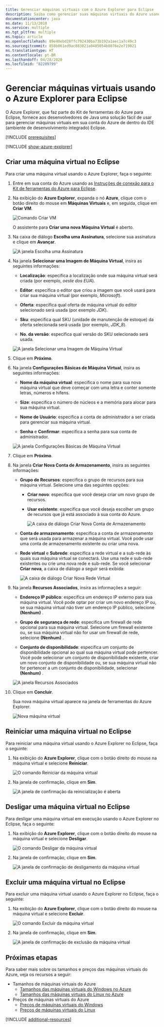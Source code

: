 ```yaml
---
title: Gerenciar máquinas virtuais com o Azure Explorer para Eclipse
description: Saiba como gerenciar suas máquinas virtuais do Azure usando o Azure Explorer para Eclipse.
documentationcenter: java
ms.date: 11/13/2018
ms.service: multiple
ms.tgt_pltfrm: multiple
ms.topic: article
ms.openlocfilehash: 89e40ebd28ffc792430ba73b192a1aec1a7c49c3
ms.sourcegitcommit: 858b061ed9ac883821a0485054b8076e2e719821
ms.translationtype: HT
ms.contentlocale: pt-BR
ms.lasthandoff: 04/28/2020
ms.locfileid: "82209799"
---
```

# <a name="manage-virtual-machines-by-using-the-azure-explorer-for-eclipse"></a>Gerenciar máquinas virtuais usando o Azure Explorer para Eclipse

O Azure Explorer, que faz parte do Kit de ferramentas do Azure para Eclipse, fornece aos desenvolvedores de Java uma solução fácil de usar para gerenciar máquinas virtuais em sua conta do Azure de dentro do IDE (ambiente de desenvolvimento integrado) Eclipse.

[!INCLUDE [prerequisites](includes/prerequisites.md)]

[!INCLUDE [show-azure-explorer](includes/show-azure-explorer.md)]

## <a name="create-a-virtual-machine-in-eclipse"></a>Criar uma máquina virtual no Eclipse

Para criar uma máquina virtual usando o Azure Explorer, faça o seguinte:

1. Entre em sua conta do Azure usando as [Instruções de conexão para o Kit de ferramentas do Azure para Eclipse](/azure/developer/java/toolkit-for-eclipse/sign-in-instructions).

2. Na exibição do **Azure Explorer**, expanda o nó **Azure**, clique com o botão direito do mouse em **Máquinas Virtuais** e, em seguida, clique em **Criar VM**.

   ![Comando Criar VM][CR01]  

   O assistente para **Criar uma nova Máquina Virtual** é aberto.

3. Na caixa de diálogo **Escolha uma Assinatura**, selecione sua assinatura e clique em **Avançar**.

   ![A janela Escolha uma Assinatura][CR02]

4. Na janela **Selecionar uma Imagem de Máquina Virtual**, insira as seguintes informações:

   * **Localização**: especifica a localização onde sua máquina virtual será criada (por exemplo, *oeste dos EUA*).

   * **Editor**: especifica o editor que criou a imagem que você usará para criar sua máquina virtual (por exemplo, *Microsoft*).

   * **Oferta**: especifica qual oferta de máquina virtual do editor selecionado será usada (por exemplo *JDK*).

   * **Sku**: especifica qual SKU (unidade de manutenção de estoque) da oferta selecionada será usada (por exemplo, *JDK_8*).

   * **No. da versão**: especifica qual versão do SKU selecionado será usada.

   ![A janela Selecionar uma Imagem de Máquina Virtual][CR03]

5. Clique em **Próximo**.

6. Na janela **Configurações Básicas de Máquina Virtual**, insira as seguintes informações:

   * **Nome da máquina virtual**: especifica o nome para sua nova máquina virtual que deve começar com uma letra e conter somente letras, números e hifens.

   * **Size**: especifica o número de núcleos e a memória para alocar para sua máquina virtual.

   * **Nome de Usuário**: especifica a conta de administrador a ser criada para gerenciar sua máquina virtual.

   * **Senha** e **Confirmar**: especifica a senha para sua conta de administrador.

   ![A janela Configurações Básicas de Máquina Virtual][CR04]

7. Clique em **Próximo**.

8. Na janela **Criar Nova Conta de Armazenamento**, insira as seguintes informações:

   * **Grupo de Recursos**: especifica o grupo de recursos para sua máquina virtual. Selecione uma das seguintes opções:
     * **Criar novo**: especifica que você deseja criar um novo grupo de recursos.
     * **Usar existente**: especifica que você deseja escolher um grupo de recursos que já está associado à sua conta do Azure.

       ![A caixa de diálogo Criar Nova Conta de Armazenamento][CR05]

   * **Conta de armazenamento**: especifica a conta de armazenamento que será usada para armazenar a máquina virtual. Você pode usar uma conta de armazenamento existente ou criar uma nova.

   * **Rede virtual** e **Subrede**: especifica a rede virtual e a sub-rede às quais sua máquina virtual se conectará. Use uma rede e sub-rede existentes ou crie uma nova rede e sub-rede. Se você selecionar **Criar nova**, a caixa de diálogo a seguir será exibida:

      ![A caixa de diálogo Criar Nova Rede Virtual][CR06]

9. Na janela **Recursos Associados**, insira as informações a seguir:

   * **Endereço IP público**: especifica um endereço IP externo para sua máquina virtual. Você pode optar por criar um novo endereço IP ou, se sua máquina virtual não tiver um endereço IP público, selecione **(Nenhum)** .

   * **Grupo de segurança de rede**: especifica um firewall de rede opcional para sua máquina virtual. Selecione um firewall existente ou, se sua máquina virtual não for usar um firewall de rede, selecione **(Nenhum)** .

   * **Conjunto de disponibilidade**: especifica um conjunto de disponibilidade opcional ao qual sua máquina virtual pode pertencer. Você pode selecionar um conjunto de disponibilidade existente, criar um novo conjunto de disponibilidade ou, se sua máquina virtual não for pertencer a um conjunto de disponibilidade, selecionar **(Nenhum)** .

   ![A janela Recursos Associados][CR07]

10. Clique em **Concluir**.  

    Sua nova máquina virtual aparece na janela de ferramentas do Azure Explorer.

    ![Nova máquina virtual][CR08]

## <a name="restart-a-virtual-machine-in-eclipse"></a>Reiniciar uma máquina virtual no Eclipse

Para reiniciar uma máquina virtual usando o Azure Explorer no Eclipse, faça o seguinte:

1. Na exibição do **Azure Explorer**, clique com o botão direito do mouse na máquina virtual e selecione **Reiniciar**.

   ![O comando Reiniciar da máquina virtual][RE01]

1. Na janela de confirmação, clique em **Sim**.

   ![A janela de confirmação da reinicialização é aberta][RE02]

## <a name="shut-down-a-virtual-machine-in-eclipse"></a>Desligar uma máquina virtual no Eclipse

Para desligar uma máquina virtual em execução usando o Azure Explorer no Eclipse, faça o seguinte:

1. Na exibição do **Azure Explorer**, clique com o botão direito do mouse na máquina virtual e selecione **Desligar**.

   ![O comando Desligar da máquina virtual][SH01]

1. Na janela de confirmação, clique em **Sim**.

   ![A janela de confirmação de desligamento da máquina virtual][SH02]

## <a name="delete-a-virtual-machine-in-eclipse"></a>Excluir uma máquina virtual no Eclipse

Para excluir uma máquina virtual usando o Azure Explorer no Eclipse, faça o seguinte:

1. Na exibição do **Azure Explorer**, clique com o botão direito do mouse na máquina virtual e selecione **Excluir**.

   ![O comando Excluir da máquina virtual][DE01]

1. Na janela de confirmação, clique em **Sim**.

   ![A janela de confirmação de exclusão da máquina virtual][DE02]

## <a name="next-steps"></a>Próximas etapas

Para saber mais sobre os tamanhos e preços das máquinas virtuais do Azure, veja os recursos a seguir:

* Tamanhos de máquinas virtuais do Azure
  * [Tamanhos das máquinas virtuais do Windows no Azure]
  * [Tamanhos das máquinas virtuais do Linux no Azure]
* Preços de máquinas virtuais do Azure
  * [Preços de máquinas virtuais do Windows]
  * [Preços de máquinas virtuais do Linux]

[!INCLUDE [additional-resources](includes/additional-resources.md)]

<!-- URL List -->

[Tamanhos das máquinas virtuais do Windows no Azure]: /azure/virtual-machines/virtual-machines-windows-sizes
[Tamanhos das máquinas virtuais do Linux no Azure]: /azure/virtual-machines/virtual-machines-linux-sizes
[Preços de máquinas virtuais do Windows]: https://azure.microsoft.com/pricing/details/virtual-machines/windows/
[Preços de máquinas virtuais do Linux]: https://azure.microsoft.com/pricing/details/virtual-machines/linux/

<!-- IMG List -->

[RE01]: media/managing-virtual-machines-using-azure-explorer/RE01.png
[RE02]: media/managing-virtual-machines-using-azure-explorer/RE02.png

[SH01]: media/managing-virtual-machines-using-azure-explorer/SH01.png
[SH02]: media/managing-virtual-machines-using-azure-explorer/SH02.png

[DE01]: media/managing-virtual-machines-using-azure-explorer/DE01.png
[DE02]: media/managing-virtual-machines-using-azure-explorer/DE02.png

[CR01]: media/managing-virtual-machines-using-azure-explorer/CR01.png
[CR02]: media/managing-virtual-machines-using-azure-explorer/CR02.png
[CR03]: media/managing-virtual-machines-using-azure-explorer/CR03.png
[CR04]: media/managing-virtual-machines-using-azure-explorer/CR04.png
[CR05]: media/managing-virtual-machines-using-azure-explorer/CR05.png
[CR06]: media/managing-virtual-machines-using-azure-explorer/CR06.png
[CR07]: media/managing-virtual-machines-using-azure-explorer/CR07.png
[CR08]: media/managing-virtual-machines-using-azure-explorer/CR08.png
